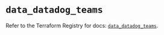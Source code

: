 # `data_datadog_teams`

Refer to the Terraform Registry for docs: [`data_datadog_teams`](https://registry.terraform.io/providers/datadog/datadog/3.55.0/docs/data-sources/teams).
